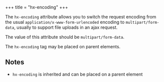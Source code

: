+++
title = "hx-encoding"
+++

The `hx-encoding` attribute allows you to switch the request encoding from the usual `application/x-www-form-urlencoded`
encoding to `multipart/form-data`, usually to support file uploads in an ajax request.

The value of this attribute should be `multipart/form-data`.

The `hx-encoding` tag may be placed on parent elements.

## Notes

- `hx-encoding` is inherited and can be placed on a parent element
